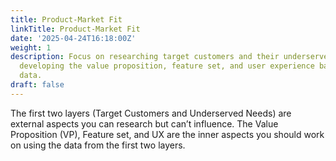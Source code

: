 ```yaml
---
title: Product-Market Fit
linkTitle: Product-Market Fit
date: '2025-04-24T16:18:00Z'
weight: 1
description: Focus on researching target customers and their underserved needs while
  developing the value proposition, feature set, and user experience based on that
  data.
draft: false
---
```



The first two layers (Target Customers and Underserved Needs) are external aspects you can research but can’t influence. The Value Proposition (VP), Feature set, and UX are the inner aspects you should work on using the data from the first two layers.



<!-- Unsupported block type: image -->